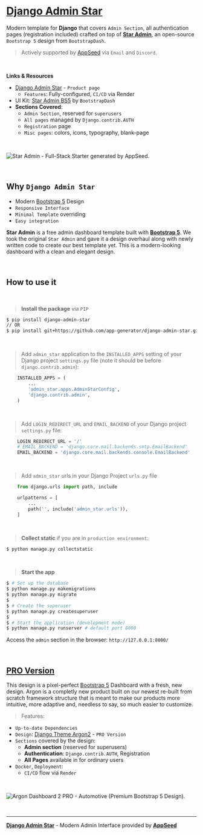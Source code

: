 # [Django Admin Star](https://appseed.us/product/star-admin/django/)

Modern template for **Django** that covers `Admin Section`, all authentication pages (registration included) crafted on top of **[Star Admin](https://appseed.us/product/star-admin/django/)**, an open-source `Bootstrap 5` design from `BootstrapDash`.

> Actively supported by [AppSeed](https://appseed.us/) via `Email` and `Discord`.

<br>

**Links & Resources**

- [Django Admin Star](https://appseed.us/product/star-admin/django/) - `Product page`
  - `Features`: Fully-configured, `CI/CD` via Render
- UI Kit: [Star Admin BS5](https://www.bootstrapdash.com/product/star-admin-free?ref=23) by `BootstrapDash`
- **Sections Covered**: 
  - `Admin Section`, reserved for `superusers`
  - `All pages` managed by `Django.contrib.AUTH`
  - `Registration` page
  - `Misc pages`: colors, icons, typography, blank-page 
  
<br />

![Star Admin - Full-Stack Starter generated by AppSeed.](https://user-images.githubusercontent.com/51070104/168732392-51748c85-f2c2-45ad-978c-2b64e52292e2.png)

<br />

## Why `Django Admin Star`

- Modern [Bootstrap 5](https://www.admin-dashboards.com/bootstrap-5-templates/) Design
- `Responsive Interface`
- `Minimal Template` overriding
- `Easy integration`

**Star Admin** is a free admin dashboard template built with **[Bootstrap 5](https://www.admin-dashboards.com/bootstrap-5-templates/)**. We took the original `Star Admin` and gave it a design overhaul along with newly written code to create our best template yet. This is a modern-looking dashboard with a clean and elegant design. 

<br />

## How to use it

<br />

> **Install the package** via `PIP` 

```bash
$ pip install django-admin-star
// OR
$ pip install git+https://github.com/app-generator/django-admin-star.git
```

<br />

> Add `admin_star` application to the `INSTALLED_APPS` setting of your Django project `settings.py` file (note it should be before `django.contrib.admin`):

```python
    INSTALLED_APPS = (
        ...
        'admin_star.apps.AdminStarConfig',
        'django.contrib.admin',
    )
```

<br />

> Add `LOGIN_REDIRECT_URL` and `EMAIL_BACKEND` of your Django project `settings.py` file:

```python
    LOGIN_REDIRECT_URL = '/'
    # EMAIL_BACKEND = 'django.core.mail.backends.smtp.EmailBackend'
    EMAIL_BACKEND = 'django.core.mail.backends.console.EmailBackend'
```

<br />

> Add `admin_star` urls in your Django Project `urls.py` file

```python
    from django.urls import path, include

    urlpatterns = [
        ...
        path('', include('admin_star.urls')),
    ]
```

<br />

> **Collect static** if you are in `production environment`:

```bash
$ python manage.py collectstatic
```

<br />

> **Start the app**

```bash
$ # Set up the database
$ python manage.py makemigrations
$ python manage.py migrate
$
$ # Create the superuser
$ python manage.py createsuperuser
$
$ # Start the application (development mode)
$ python manage.py runserver # default port 8000
```

Access the `admin` section in the browser: `http://127.0.0.1:8000/`

<br />

## [PRO Version](https://appseed.us/product/argon-dashboard2-pro/django/)   

This design is a pixel-perfect [Bootstrap 5](https://www.admin-dashboards.com/bootstrap-5-templates/) Dashboard with a fresh, new design. Argon is a completly new product built on our newest re-built from scratch framework structure that is meant to make our products more intuitive, more adaptive and, needless to say, so much easier to customize. 

> Features: 

- `Up-to-date Dependencies`
- `Design`: [Django Theme Argon2](https://github.com/app-generator/django-argon-dashboard2-pro) - `PRO Version`
- `Sections` covered by the design:
  - **Admin section** (reserved for superusers)
  - **Authentication**: `Django.contrib.AUTH`, Registration
  - **All Pages** available in for ordinary users 
- `Docker`, `Deployment`:
  - `CI/CD` flow via `Render`

<br />

![Argon Dashboard 2 PRO - Automotive (Premium Bootstrap 5 Design).](https://user-images.githubusercontent.com/51070104/211158013-fea76b79-bb54-4066-a617-5ec3b4b6ec42.jpg)

<br />

---
**[Django Admin Star](https://appseed.us/product/star-admin/django/)** - Modern Admin Interface provided by **[AppSeed](https://appseed.us/)**
